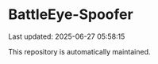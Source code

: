 # BattleEye-Spoofer

Last updated: 2025-06-27 05:58:15

This repository is automatically maintained.
